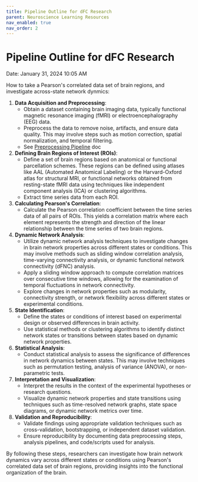 ```yaml
---
title: Pipeline Outline for dFC Research
parent: Neuroscience Learning Resources
nav_enabled: true 
nav_order: 2
---
```


# Pipeline Outline for dFC Research

Date: January 31, 2024 10:05 AM

How to take a Pearson's correlated data set of brain regions, and investigate across-state network dynmics:

1. **Data Acquisition and Preprocessing**:
    - Obtain a dataset containing brain imaging data, typically functional magnetic resonance imaging (fMRI) or electroencephalography (EEG) data.
    - Preprocess the data to remove noise, artifacts, and ensure data quality. This may involve steps such as motion correction, spatial normalization, and temporal filtering.
    - See [Preprocessing Pipeline](https://www.notion.so/Pre-Processing-fMRI-Data-cd24a0ec0f6140728bd5cb290934031d?pvs=21) doc
2. **Defining Brain Regions of Interest (ROIs)**:
    - Define a set of brain regions based on anatomical or functional parcellation schemes. These regions can be defined using atlases like AAL (Automated Anatomical Labeling) or the Harvard-Oxford atlas for structural MRI, or functional networks obtained from resting-state fMRI data using techniques like independent component analysis (ICA) or clustering algorithms.
    - Extract time series data from each ROI.
3. **Calculating Pearson's Correlation**:
    - Calculate the Pearson correlation coefficient between the time series data of all pairs of ROIs. This yields a correlation matrix where each element represents the strength and direction of the linear relationship between the time series of two brain regions.
4. **Dynamic Network Analysis**:
    - Utilize dynamic network analysis techniques to investigate changes in brain network properties across different states or conditions. This may involve methods such as sliding window correlation analysis, time-varying connectivity analysis, or dynamic functional network connectivity (dFNC) analysis.
    - Apply a sliding window approach to compute correlation matrices over consecutive time windows, allowing for the examination of temporal fluctuations in network connectivity.
    - Explore changes in network properties such as modularity, connectivity strength, or network flexibility across different states or experimental conditions.
5. **State Identification**:
    - Define the states or conditions of interest based on experimental design or observed differences in brain activity.
    - Use statistical methods or clustering algorithms to identify distinct network states or transitions between states based on dynamic network properties.
6. **Statistical Analysis**:
    - Conduct statistical analysis to assess the significance of differences in network dynamics between states. This may involve techniques such as permutation testing, analysis of variance (ANOVA), or non-parametric tests.
7. **Interpretation and Visualization**:
    - Interpret the results in the context of the experimental hypotheses or research questions.
    - Visualize dynamic network properties and state transitions using techniques such as time-resolved network graphs, state space diagrams, or dynamic network metrics over time.
8. **Validation and Reproducibility**:
    - Validate findings using appropriate validation techniques such as cross-validation, bootstrapping, or independent dataset validation.
    - Ensure reproducibility by documenting data preprocessing steps, analysis pipelines, and code/scripts used for analysis.

By following these steps, researchers can investigate how brain network dynamics vary across different states or conditions using Pearson's correlated data set of brain regions, providing insights into the functional organization of the brain.